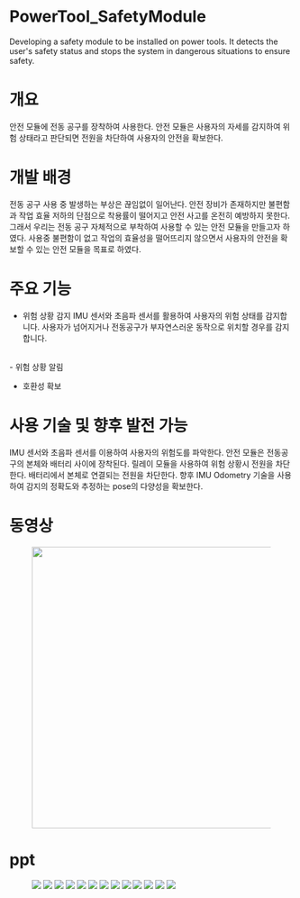 # PowerTool_SafetyModule
Developing a safety module to be installed on power tools. It detects the user's safety status and stops the system in dangerous situations to ensure safety.

# 개요
안전 모듈에 전동 공구를 장착하여 사용한다. 안전 모듈은 사용자의 자세를 감지하여 위험 상태라고 판단되면 전원을 차단하여 사용자의 안전을 확보한다.

# 개발 배경
전동 공구 사용 중 발생하는 부상은 끊임없이 일어난다. 안전 장비가 존재하지만 불편함과 작업 효율 저하의 단점으로 착용률이 떨어지고 안전 사고를 온전히 예방하지 못한다. 그래서 우리는 전동 공구 자체적으로 부착하여 사용할 수 있는 안전 모듈을 만들고자 하였다. 사용중 불편함이 없고 작업의 효율성을 떨어뜨리지 않으면서 사용자의 안전을 확보할 수 있는 안전 모듈을 목표로 하였다.

# 주요 기능
- 위험 상황 감지
IMU 센서와 초음파 센서를 활용하여 사용자의 위험 상태를 감지합니다. 사용자가 넘어지거나 전동공구가 부자연스러운 동작으로 위치할 경우를 감지합니다.
<br>
- 위험 상황 알림

- 호환성 확보


# 사용 기술 및 향후 발전 가능
IMU 센서와 초음파 센서를 이용하여 사용자의 위험도를 파악한다. 안전 모듈은 전동공구의 본체와 배터리 사이에 장착된다. 릴레이 모듈을 사용하여 위험 상황시 전원을 차단한다. 배터리에서 본체로 연결되는 전원을 차단한다.
향후 IMU Odometry 기술을 사용하여 감지의 정확도와 추정하는 pose의 다양성을 확보한다. 

# 동영상
<figure>
  <p align="center">
    <img src="https://github.com/tuuktuc86/PowerTool_SafetyModule/blob/main/images/video.gif" width = "500">
  </p>
</figure>

# ppt
<figure>
  <img src="https://github.com/tuuktuc86/PowerTool_SafetyModule/blob/main/images/ppt/001.jpg">
  <img src="https://github.com/tuuktuc86/PowerTool_SafetyModule/blob/main/images/ppt/002.jpg">
  <img src="https://github.com/tuuktuc86/PowerTool_SafetyModule/blob/main/images/ppt/003.jpg">
  <img src="https://github.com/tuuktuc86/PowerTool_SafetyModule/blob/main/images/ppt/004.jpg">
  <img src="https://github.com/tuuktuc86/PowerTool_SafetyModule/blob/main/images/ppt/005.jpg">
  <img src="https://github.com/tuuktuc86/PowerTool_SafetyModule/blob/main/images/ppt/006.jpg">
  <img src="https://github.com/tuuktuc86/PowerTool_SafetyModule/blob/main/images/ppt/007.jpg">
  <img src="https://github.com/tuuktuc86/PowerTool_SafetyModule/blob/main/images/ppt/008.jpg">
  <img src="https://github.com/tuuktuc86/PowerTool_SafetyModule/blob/main/images/ppt/009.jpg">
  <img src="https://github.com/tuuktuc86/PowerTool_SafetyModule/blob/main/images/ppt/010.jpg">
  <img src="https://github.com/tuuktuc86/PowerTool_SafetyModule/blob/main/images/ppt/011.jpg">
  <img src="https://github.com/tuuktuc86/PowerTool_SafetyModule/blob/main/images/ppt/012.jpg">
  <img src="https://github.com/tuuktuc86/PowerTool_SafetyModule/blob/main/images/ppt/014.jpg">
</figure>
